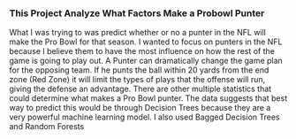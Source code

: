 ### This Project Analyze What Factors Make a Probowl Punter

What I was trying to was predict whether or no a punter in the NFL will make the Pro Bowl for that season. I wanted to focus on punters in the NFL because I believe them to have the most influence on how the rest of the game is going to play out. A Punter can dramatically change the game plan for the opposing team. If he punts the ball within 20 yards from the end zone (Red Zone) it will limit the types of plays that the offense will run, giving the defense an advantage. There are other multiple statistics that could determine what makes a Pro Bowl punter. The data suggests that best way to predict this would be through Decision Trees because they are a very powerful machine learning model. I also used Bagged Decision Trees and Random Forests
